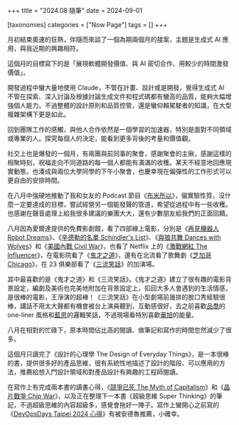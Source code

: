 +++
title = "2024.08 隨筆"
date = 2024-09-01

[taxonomies]
categories = ["Now Page"]
tags = []
+++

月初結束奧運的狂熱，伴隨而來談了一個為期兩個月的接案，主題是生成式 AI 應用，與我近期的興趣相符。

這個月的目標寫下的是「展現軟體開發價值、與 AI 密切合作、用較少的時間激發價值」。

開發過程中蠻大量地使用 Claude，不管在計畫、設計或是開發，覺得生成式 AI 不管在探索、深入討論及根據討論生成文件和程式碼都有蠻高的品質，能夠大幅增強個人能力。不過整體的設計原則和品質控管，還是蠻仰賴駕駛者的知識，在大型複雜架構下更是如此。

回到團隊工作的感觸，與他人合作依然是一個學習的加速器，特別是面對不同領域或專業的人。探究每個人的決定，能看到更多背後的考量和價值觀。

社交上也是爆發的一個月，有兩團與前同事的聚會，感謝聚會的主揪，感謝這樣的相聚時刻，祝福走向不同道路的每一個人都能有滿滿的收穫。某天不經意地回應現實動態，也湊成與兩位大學同學的下午小聚會，也慶幸現在偏彈性的工作形式可以更自由的安排時間。

在八月中強硬地推動了我和女友的 Podcast 節目《[布米所以](https://open.spotify.com/show/4h7YvgqQq5qCcYgb5DRFrB)》，偏實驗性質，沒什麼一定要達成的目標，嘗試經營另一個能發聲的管道，希望從過程中有一些收穫。也感謝在聲音處理上給我很多建議的樂團大大，還有少數朋友給我們的正面回饋。

八月因為愛爾達提供的免費影劇館，看了四部線上電影，分別是《[再見機器人 Robot Dreams](https://www.imdb.com/title/tt13429870/)》、《[辛德勒的名單 Schindler's List](https://www.imdb.com/title/tt0108052/)》、《[與狼共舞 Dances with Wolves](https://www.imdb.com/title/tt0099348/)》和《[美國內戰 Civil War](https://www.imdb.com/title/tt17279496/)》，也看了 Netflix 上的《[激戰網紅 The Influencer](https://www.netflix.com/title/81729971)》，在電影院看了《[鬼才之道](https://www.imdb.com/title/tt17079606/)》，還有在北流看了歌舞劇《[芝加哥 Chicago](https://tickets.udnfunlife.com/application/UTK02/UTK0201_.aspx?PRODUCT_ID=P0FYTWKB)》，在 23 俱樂部看了《[三流笑話](https://comedyclub.kktix.cc/events/3stream2024)》的加演場。

其中最喜歡的是《鬼才之道》和《三流笑話》。《鬼才之道》建立了很有趣的電影背景設定，編劇及美術也完美地附加在背景設定上，扣回大多人會遇到的生活情感，是很棒的電影，王淨演的超棒！《三流笑話》在小型劇場前幾排的脫口秀經驗很棒，講話不用太大聲都有機會被台上演員聽到，互動感很好，去之前喜歡[品喬](https://www.youtube.com/@pinciaostandup)的 one-liner 風格和[藍恩](https://portaly.cc/ren_standup)的邏輯笑話，不過現場看特別喜歡[華旭](https://www.youtube.com/@huahsuuuu)的能量。

八月在相對的忙碌下，原本時間佔比高的閱讀、做筆記和寫作的時間忽然減少了很多。

這個月只讀完了《設計的心理學 The Design of Everyday Things》，是一本很棒的書，提供很多好的產品思維，很有系統性地描述了設計的階段、可以應用的方法，推薦給想入門設計領域和對產品設計有興趣的工程師閱讀。

在寫作上有完成兩本書的讀書心得，《[競爭已死 The Myth of Capitalism](@/reading-notes/the-myth-of-capitalism/index.md)》和《[晶片戰爭 Chip War](@/reading-notes/chip-war/index.md)》，以及正在整理下一本書《超級思維 Super Thinking》的筆記，不過超級思維的內容超級多，感覺會拖好一陣子。寫作上蠻開心之前寫的《[DevOpsDays Taipei 2024 心得](https://blog.mickzh.com/blog/2024-devopsdays-taipei/)》有被安德魯推薦，小確幸。
